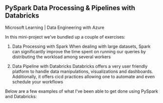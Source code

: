 ## PySpark Data Processing & Pipelines with Databricks

Microsoft Learning | Data Engineering with Azure

In this mini-project we've bundled up a couple of exercises:

1) Data Processing with Spark
When dealing with large datasets, Spark can significantly improve the time spent on running our queries by distributing the workload among several workers

2) Data Pipeline with Databricks
Databricks offers a very user friendly platform to handle data manipulations, visualizations and dashboards. Additionally, it offers cicd practices allowing one to automate and even schedule your workflows

Below are a few examples of what I've been able to get done using PySpark and Databricks:
